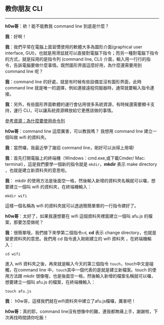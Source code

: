 ## 教你朋友 CLI
***
**h0w哥**：欸！能不能教我 command line 到底是什麼？

**我**：好啊！

**我**：我們平常在電腦上面習慣使用的軟體大多為圖形介面(graphical user interface, GUI)，也就是用滑鼠就可以直接對電腦下指令；而另一種對電腦下指令的方式，就是採用的是指令列 (command line, CLI) 介面，輸入用一行行的指令，告訴電腦要做什麼事情。既然圖形界面這麼好用，為什麼還需要用到 
 command line 呢？

**我**：command line 的好處，就是有时候有些設備並沒有圖形界面，此時 command line 就是唯一的選擇，例如連接遠程伺服器時，通常就要輸入指令連接。

**我**：另外，有些圖形界面軟體的運行會佔用很多系統資源，有時候還需要顯卡支持，運行 CLI，可以讓系統資源釋放給它更應該做的事情。

[參考資源：為什麼要使用命令列](http://www.1zlab.com/wiki/Hello-Ubuntu/why-command/)




**h0w哥**：command line 這麼厲害，可以教我嗎？ 我想用 command line 建立一個叫做 wifi 的資料夾。

**我**：當然囉，我最近學了幾招 command line，剛好可以派得上用場!

**我**：首先打開電腦上的終端機（Windows：cmd.exe,或下載Cmder/ Mac: terminal），這是我們要學一個新的指令就是 ```mkdir```，**mkdir** 表示 make directory ，也就是建立新資料夾的意思啦。

**我**： mkdir 的使用方法是後面空一格，然後輸入新增的資料夾名稱就可以囉，想要建立一個叫 wifi 的資料夾，在終端機輸入： 

```mkdir wifi``` 

這樣一個名稱為 wifi 的資料夾就可以透過簡簡單單的一行指令建好了。

**h0w哥**：太好了，如果我還想要在 wifi 這個資料夾裡面建立一個叫 afu.js 的檔案，那要怎麼做呢？

**我**：很簡單哦，我們接下來學第二個指令```cd```, **cd** 表示 change directory，也就是變更資料夾的意思。我們用 cd 指令進入剛剛建立的 wifi 資料夾 ，在終端機輸入：

```cd wifi```

進入 wifi 資料夾之後，再來就是輸入今天的第三個指令 ```touch```，touch中文是碰觸，在command line 中，```touch```其中一個代表的是就是建立新檔案。touch 的使用方法跟 mkdir 很像喔，也是後面空一格，然後輸入新增的檔案名稱就可以囉，想要建立一個叫 afu.js 的檔案，在終端機輸入： 

```touch afu.js```

**我**： h0w哥，這樣我們就在wifi資料夾中建立了afu.js檔囉，厲害吧！

**h0w哥**：真的耶，command line沒有想像中的難，連我都無痛上手，謝謝啦，下次再找時間請你吃飯！
